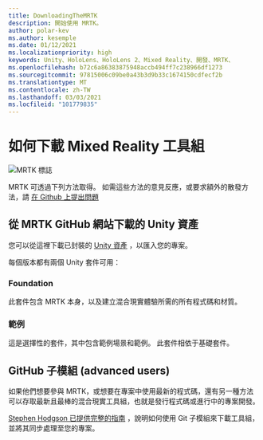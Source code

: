 ```yaml
---
title: DownloadingTheMRTK
description: 開始使用 MRTK。
author: polar-kev
ms.author: kesemple
ms.date: 01/12/2021
ms.localizationpriority: high
keywords: Unity、HoloLens、HoloLens 2、Mixed Reality、開發、MRTK、
ms.openlocfilehash: b72c6a86383875948accb494ff7c238966df1273
ms.sourcegitcommit: 97815006c09be0a43b3d9b33c1674150cdfecf2b
ms.translationtype: MT
ms.contentlocale: zh-TW
ms.lasthandoff: 03/03/2021
ms.locfileid: "101779835"
---
```

# <a name="how-to-download-the-mixed-reality-toolkit"></a>如何下載 Mixed Reality 工具組

![MRTK 標誌](../features//Images/MRTK_Logo_Rev.png)

MRTK 可透過下列方法取得。 如需這些方法的意見反應，或要求額外的散發方法，請 [在 Github 上提出問題](https://github.com/Microsoft/MixedRealityToolkit-Unity/issues/new/choose)

## <a name="unity-asset-downloadable-from-the-mrtk-github-site"></a>從 MRTK GitHub 網站下載的 Unity 資產

您可以從這裡下載已封裝的 [Unity 資產](https://github.com/Microsoft/MixedRealityToolkit-Unity/releases) ，以匯入您的專案。

每個版本都有兩個 Unity 套件可用：

### <a name="foundation"></a>Foundation

此套件包含 MRTK 本身，以及建立混合現實體驗所需的所有程式碼和材質。

### <a name="examples"></a>範例

這是選擇性的套件，其中包含範例場景和範例。 此套件相依于基礎套件。

## <a name="github-submodule-advanced-users"></a>GitHub 子模組 (advanced users) 

如果他們想要參與 MRTK，或想要在專案中使用最新的程式碼，還有另一種方法可以存取最新且最棒的混合現實工具組，也就是發行程式碼或進行中的專案開發。

[Stephen Hodgson 已提供完整的指南](https://www.rageagainstthepixel.com/expert-import-mrtk/) ，說明如何使用 Git 子模組來下載工具組，並將其同步處理至您的專案。
